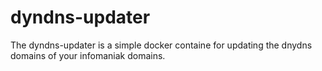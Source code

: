 # dyndns-updater

The dyndns-updater is a simple docker containe for updating the dnydns domains of your infomaniak domains.

